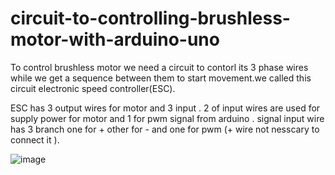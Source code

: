 # circuit-to-controlling-brushless-motor-with-arduino-uno

To control brushless motor we need a circuit to contorl its 3 phase wires while we get a sequence between them to start movement.we called this circuit electronic speed controller(ESC).

ESC has 3 output wires for motor and 3 input . 2 of input wires are used for supply power for motor and 1 for pwm signal from arduino . signal input wire has 3 branch one for + other for - and one for pwm (+ wire not nesscary to connect it ).

![image](https://user-images.githubusercontent.com/85993776/178136452-08c25b3f-d7f4-454e-8a5b-517cc9b85be8.png)


